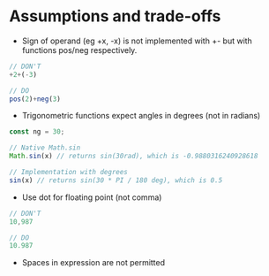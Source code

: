 # Assumptions and trade-offs

- Sign of operand (eg +x, -x) is not implemented with +- but with functions pos/neg respectively.
```js
// DON'T
+2+(-3)

// DO
pos(2)+neg(3)
```

- Trigonometric functions expect angles in degrees (not in radians)
```js
const ng = 30;

// Native Math.sin
Math.sin(x) // returns sin(30rad), which is -0.9880316240928618

// Implementation with degrees 
sin(x) // returns sin(30 * PI / 180 deg), which is 0.5

```

- Use dot for floating point (not comma)
```js
// DON'T
10,987

// DO
10.987
```

- Spaces in expression are not permitted
